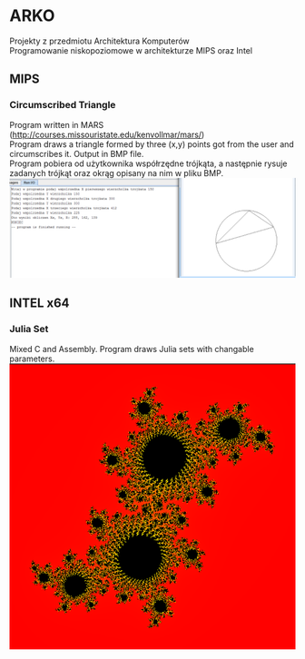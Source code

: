 # ARKO
Projekty z przedmiotu Architektura Komputerów<br />
Programowanie niskopoziomowe w architekturze MIPS oraz Intel
## MIPS
### Circumscribed Triangle
Program written in MARS (http://courses.missouristate.edu/kenvollmar/mars/)<br />
Program draws a triangle formed by three (x,y) points got from the user and circumscribes it. Output in BMP file.<br />
Program pobiera od użytkownika współrzędne trójkąta, a następnie rysuje zadanych trójkąt oraz okrąg opisany na nim w pliku BMP.<br />
![](https://raw.githubusercontent.com/jferec/ARKO/master/screenshota.png)
## INTEL x64
### Julia Set
Mixed C and Assembly. Program draws Julia sets with changable parameters.<br />
![](https://raw.githubusercontent.com/jferec/ARKO/master/screenshotb.png)


